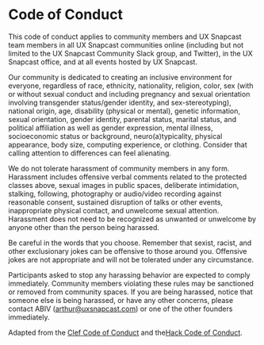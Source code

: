 # Code of Conduct

This code of conduct applies to community members and UX Snapcast team members in all UX Snapcast communities online (including but not limited to the UX Snapcast Community Slack group, and Twitter), in the UX Snapcast office, and at all events hosted by UX Snapcast.

Our community is dedicated to creating an inclusive environment for everyone, regardless of race, ethnicity, nationality, religion, color, sex (with or without sexual conduct and including pregnancy and sexual orientation involving transgender status/gender identity, and sex-stereotyping), national origin, age, disability (physical or mental), genetic information, sexual orientation, gender identity, parental status, marital status, and political affiliation as well as gender expression, mental illness, socioeconomic status or background, neuro(a)typicality, physical appearance, body size, computing experience, or clothing. Consider that calling attention to differences can feel alienating.

We do not tolerate harassment of community members in any form. Harassment includes offensive verbal comments related to the protected classes above, sexual images in public spaces, deliberate intimidation, stalking, following, photography or audio/video recording against reasonable consent, sustained disruption of talks or other events, inappropriate physical contact, and unwelcome sexual attention. Harassment does not need to be recognized as unwanted or unwelcome by anyone other than the person being harassed.

Be careful in the words that you choose. Remember that sexist, racist, and other exclusionary jokes can be offensive to those around you. Offensive jokes are not appropriate and will not be tolerated under any circumstance.

Participants asked to stop any harassing behavior are expected to comply immediately. Community members violating these rules may be sanctioned or removed from community spaces. If you are being harassed, notice that someone else is being harassed, or have any other concerns, please contact ABIV (arthur@uxsnapcast.com) or one of the other founders immediately.

Adapted from the [Clef Code of Conduct](https://github.com/clef/handbook/blob/master/Employment%20Policies/Code%20of%20Conduct%20in%20the%20Community.md) and the[Hack Code of Conduct](http://hackcodeofconduct.org/).